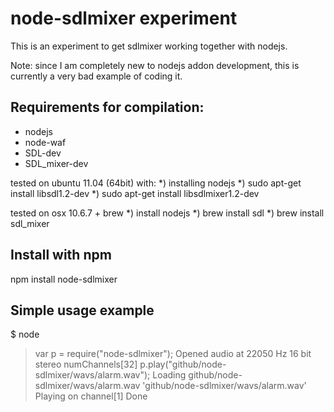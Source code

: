# node-sdlmixer experiment

This is an experiment to get sdlmixer working together with nodejs.

Note: since I am completely new to nodejs addon development, this
is currently a very bad example of coding it.


## Requirements for compilation:
- nodejs
- node-waf
- SDL-dev
- SDL_mixer-dev

tested on ubuntu 11.04 (64bit) with:
*) installing nodejs
*) sudo apt-get install libsdl1.2-dev
*) sudo apt-get install libsdlmixer1.2-dev

tested on osx 10.6.7 + brew
*) install nodejs
*) brew install sdl
*) brew install sdl_mixer

## Install with npm 

npm install node-sdlmixer

## Simple usage example

$ node
> var p = require("node-sdlmixer");
Opened audio at 22050 Hz 16 bit stereo
numChannels[32]
> p.play("github/node-sdlmixer/wavs/alarm.wav");
Loading github/node-sdlmixer/wavs/alarm.wav
'github/node-sdlmixer/wavs/alarm.wav'
> Playing on channel[1]
Done

